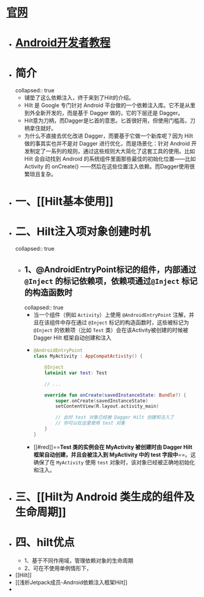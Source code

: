 # [官网](https://dagger.dev/hilt/gradle-setup)
- # [Android开发者教程](https://developer.android.com/training/dependency-injection/hilt-android?hl=zh-cn)
- # 简介
  collapsed:: true
	- 铺垫了这么依赖注入，终于来到了Hilt的介绍。
	- Hilt 是 Google 专门针对 Android 平台做的一个依赖注入库。它不是从里到外全新开发的，而是基于 Dagger 做的，它的下层还是 Dagger。
	- Hilt意为刀柄，而Dagger是匕首的意思。匕首很好用，但使用门槛高，刀柄拿住就好。
	- 为什么不直接去优化改进 Dagger，而要基于它做一个新库呢？因为 Hilt 做的事其实也并不是对 Dagger 进行优化，而是场景化：针对 Android 开发制定了一系列的规则，通过这些规则大大简化了这套工具的使用。比如Hilt 会自动找到 Android 的系统组件里面那些最佳的初始化位置——比如 Activity 的 onCreate() ——然后在这些位置注入依赖。而Dagger使用很繁琐且复杂。
- # 一、[[Hilt基本使用]]
- # 二、Hilt注入项对象创建时机
  collapsed:: true
	- ## 1、@AndroidEntryPoint标记的组件，内部通过`@Inject` 的标记依赖项，依赖项通过`@Inject` 标记的构造函数时
	  collapsed:: true
		- 当一个组件（例如 `Activity`）上使用 `@AndroidEntryPoint` 注解，并且在该组件中存在通过 `@Inject` 标记的构造函数时，这些被标记为 `@Inject` 的依赖项（比如 `Test` 类）会在该Activity被创建的时候被 Dagger Hilt 框架自动创建和注入
		- ```kotlin
		  @AndroidEntryPoint
		  class MyActivity : AppCompatActivity() {
		  
		      @Inject
		      lateinit var test: Test
		  
		      // ...
		  
		      override fun onCreate(savedInstanceState: Bundle?) {
		          super.onCreate(savedInstanceState)
		          setContentView(R.layout.activity_main)
		  
		          // 此时 test 对象已经被 Dagger Hilt 创建和注入了
		          // 你可以在这里使用 test 对象
		      }
		  }
		  
		  ```
		- [[#red]]==**Test 类的实例会在 MyActivity 被创建时由 Dagger Hilt 框架自动创建，并且会被注入到 MyActivity 中的 test 字段中**==。这确保了在 `MyActivity` 使用 `test` 对象时，该对象已经被正确地初始化和注入。
- # 三、[[Hilt为 Android 类生成的组件及生命周期]]
- # 四、hilt优点
	- 1、基于不同作用域，管理依赖对象的生命周期
	- 2、可在不使用单例情形下，
- [[Hilt]]
- [[浅析Jetpack成员-Android依赖注入框架Hilt]]
-